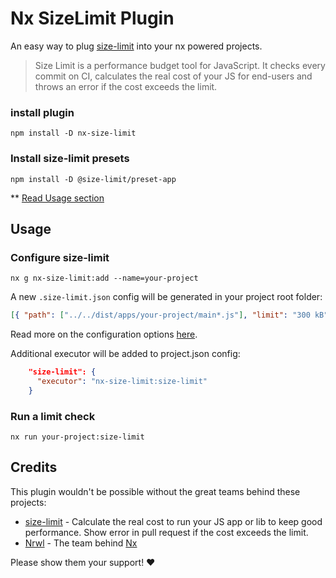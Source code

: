 # Nx SizeLimit Plugin

An easy way to plug [size-limit](https://github.com/ai/size-limit) into your nx powered projects.

> Size Limit is a performance budget tool for JavaScript. It checks every commit on CI, calculates the real cost of your JS for end-users and throws an error if the cost exceeds the limit.

### install plugin

```
npm install -D nx-size-limit
```

### Install size-limit presets

```
npm install -D @size-limit/preset-app
```

** [Read Usage section](https://github.com/ai/size-limit#usage)

## Usage

### Configure size-limit

```
nx g nx-size-limit:add --name=your-project
```
A new `.size-limit.json` config will be generated in your project root folder:

```json
[{ "path": ["../../dist/apps/your-project/main*.js"], "limit": "300 kB" }]
```

Read more on the configuration options [here](https://github.com/ai/size-limit#limits-config).

Additional executor will be added to project.json config:

```json
    "size-limit": {
      "executor": "nx-size-limit:size-limit"
    }
```
### Run a limit check
```
nx run your-project:size-limit
```

## Credits

This plugin wouldn't be possible without the great teams behind these projects:

- [size-limit](https://github.com/ai/size-limit) - Calculate the real cost to run your JS app or lib to keep good performance. Show error in pull request if the cost exceeds the limit.
- [Nrwl](https://github.com/nrwl) - The team behind [Nx](https://github.com/nrwl/nx)

Please show them your support! ❤️
